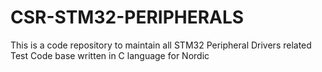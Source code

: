 # CSR-STM32-PERIPHERALS
This is a code repository to maintain all STM32 Peripheral Drivers related Test Code base written in C language for Nordic 
